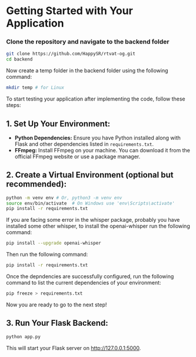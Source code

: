 # Getting Started with Your Application

### Clone the repository and navigate to the backend folder

```bash
git clone https://github.com/HappySR/rtvat-og.git
cd backend
```

Now create a temp folder in the backend folder using the following command:

```bash
mkdir temp # for Linux
```

To start testing your application after implementing the code, follow these steps:

## 1. Set Up Your Environment:

* **Python Dependencies:** Ensure you have Python installed along with Flask and other dependencies listed in `requirements.txt`.
* **FFmpeg:** Install FFmpeg on your machine. You can download it from the official FFmpeg website or use a package manager.

## 2. Create a Virtual Environment (optional but recommended):

```bash
python -m venv env # Or, python3 -m venv env
source env/bin/activate  # On Windows use 'env\Scripts\activate'
pip install -r requirements.txt
```

If you are facing some error in the whisper package, probably you have installed some other whisper, to install the openai-whisper run the following command:

```bash
pip install --upgrade openai-whisper
```

Then run the following command:

```bash
pip install -r requirements.txt
```

Once the depndencies are successfully configured, run the following command to list the current dependencies of your environment:

```bash
pip freeze > requirements.txt
```

Now you are ready to go to the next step!

## 3. Run Your Flask Backend:

```bash
python app.py
```
This will start your Flask server on http://127.0.0.1:5000.

